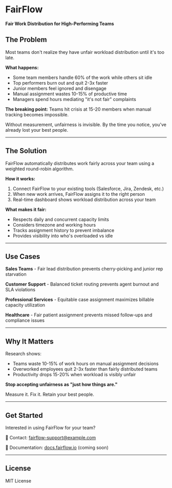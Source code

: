 # FairFlow

**Fair Work Distribution for High-Performing Teams**

## The Problem

Most teams don't realize they have unfair workload distribution until it's too late.

**What happens:**
- Some team members handle 60% of the work while others sit idle
- Top performers burn out and quit 2-3x faster
- Junior members feel ignored and disengage
- Manual assignment wastes 10-15% of productive time
- Managers spend hours mediating "it's not fair" complaints

**The breaking point:** Teams hit crisis at 15-20 members when manual tracking becomes impossible.

Without measurement, unfairness is invisible. By the time you notice, you've already lost your best people.

---

## The Solution

FairFlow automatically distributes work fairly across your team using a weighted round-robin algorithm.

**How it works:**
1. Connect FairFlow to your existing tools (Salesforce, Jira, Zendesk, etc.)
2. When new work arrives, FairFlow assigns it to the right person
3. Real-time dashboard shows workload distribution across your team

**What makes it fair:**
- Respects daily and concurrent capacity limits
- Considers timezone and working hours
- Tracks assignment history to prevent imbalance
- Provides visibility into who's overloaded vs idle

---

## Use Cases

**Sales Teams** - Fair lead distribution prevents cherry-picking and junior rep starvation

**Customer Support** - Balanced ticket routing prevents agent burnout and SLA violations

**Professional Services** - Equitable case assignment maximizes billable capacity utilization

**Healthcare** - Fair patient assignment prevents missed follow-ups and compliance issues

---

## Why It Matters

Research shows:
- Teams waste 10-15% of work hours on manual assignment decisions
- Overworked employees quit 2-3x faster than fairly distributed teams
- Productivity drops 15-20% when workload is visibly unfair

**Stop accepting unfairness as "just how things are."**

Measure it. Fix it. Retain your best people.

---

## Get Started

Interested in using FairFlow for your team?

📧 Contact: [fairflow-support@example.com](mailto:fairflow-support@example.com)

📖 Documentation: [docs.fairflow.io](https://docs.fairflow.io) (coming soon)

---

## License

MIT License
